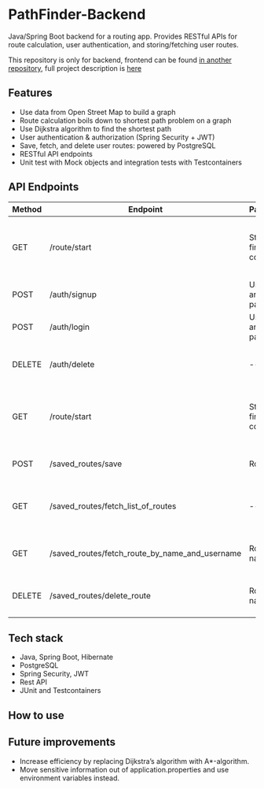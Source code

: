# PathFinder-Backend

Java/Spring Boot backend for a routing app. 
Provides RESTful APIs for route calculation, 
user authentication,
and storing/fetching user routes.

This repository is only for backend, 
frontend can be found [in another repository]([https://github.com/KhodaevaUliana/PathFinder-Backend]),
full project description is [here]([https://github.com/KhodaevaUliana/PathFinder])

## Features
- Use data from Open Street Map to build a graph
- Route calculation boils down to shortest path problem on a graph
- Use Dijkstra algorithm to find the shortest path
- User authentication & authorization (Spring Security + JWT)  
- Save, fetch, and delete user routes: powered by PostgreSQL
- RESTful API endpoints 
- Unit test with Mock objects and integration tests with Testcontainers

## API Endpoints

| Method | Endpoint                                       | Parameters                   | Description                                                                   |
|--------|------------------------------------------------|------------------------------|-------------------------------------------------------------------------------|
| GET    | /route/start                                   | Start and finish coordinates | Calculates a route using live OpenStreetMap data. No authentication required. |
| POST   | /auth/signup                                   | Username and password        | Registers a new user.                                                         |
| POST   | /auth/login                                    | Username and password        | Log in and receive JWT token                                                  |
| DELETE | /auth/delete                                   | --                           | Delete user's account. Requires authentication.                               |
| GET    | /route/start                                   | Start and finish coordinates | Calculates a route using live OpenStreetMap data. No authentication required. |
| POST   | /saved_routes/save                             | Route                        | Save a route. Requires authentication.                                        |
| GET    | /saved_routes/fetch_list_of_routes             | --                           | Returns a list of the user’s route names. Requires authentication.            |
| GET    | /saved_routes/fetch_route_by_name_and_username | Route's name                 | Fetch a saved route by its name. Requires authentication.                     |
| DELETE | /saved_routes/delete_route                     | Route's name                 | Delete a saved route by its name. Requires authentication.                    |

## Tech stack
- Java, Spring Boot, Hibernate
- PostgreSQL
- Spring Security, JWT
- Rest API
- JUnit and Testcontainers

## How to use

## Future improvements
- Increase efficiency by replacing Dijkstra’s algorithm with A*-algorithm.
- Move sensitive information out of application.properties and use environment variables instead.


